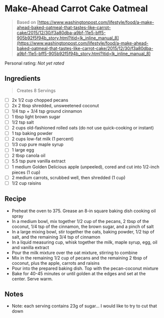 # Make-Ahead Carrot Cake Oatmeal

> Based on [https://www.washingtonpost.com/lifestyle/food/a-make-ahead-baked-oatmeal-that-tastes-like-carrot-cake/2015/12/30/f3a80dba-a9bf-11e5-bff5-905b92f5f94b_story.html?itid=lk_inline_manual_8](https://www.washingtonpost.com/lifestyle/food/a-make-ahead-baked-oatmeal-that-tastes-like-carrot-cake/2015/12/30/f3a80dba-a9bf-11e5-bff5-905b92f5f94b_story.html?itid=lk_inline_manual_8)

<!-- {cts} rating=0; (User can specify rating on scale of 1-5) -->
Personal rating: *Not yet rated*
<!-- {cte} -->

<!-- {cts} name_image=None; (User can specify image name) -->
<!-- TODO: Capture image -->
<!-- {cte} -->

## Ingredients

> Creates 8 Servings

* [ ] 2x 1/2 cup chopped pecans
* [ ] 2x 2 tbsp shredded, unsweetened coconut
* [ ] 1/4 tsp + 3/4 tsp ground cinnamon
* [ ] 1 tbsp light brown sugar
* [ ] 1/2 tsp salt
* [ ] 2 cups old-fashioned rolled oats (do not use quick-cooking or instant)
* [ ] 1 tsp baking powder
* [ ] 2 cups low-fat milk (1 percent)
* [ ] 1/3 cup pure maple syrup
* [ ] 1 large egg
* [ ] 2 tbsp canola oil
* [ ] 5.5 tsp pure vanilla extract
* [ ] 1 medium Golden Delicious apple (unpeeled), cored and cut into 1/2-inch pieces (1 cup)
* [ ] 2 medium carrots, scrubbed well, then shredded (1 cup)
* [ ] 1/2 cup raisins

## Recipe

* Preheat the oven to 375. Grease an 8-in square baking dish cooking oil spray
* In a medium bowl, mix together 1/2 cup of the pecans, 2 tbsp of the coconut, 1/4 tsp of the cinnamon, the brown sugar, and a pinch of salt
* In a large mixing bowl, stir together the oats, baking powder, 1/2 tsp of salt, and the remaining 3/4 tsp of cinnamon
* In a liquid measuring cup, whisk together the milk, maple syrup, egg, oil and vanilla extract
* Pour the milk mixture over the oat mixture, stirring to combine
* Mix in the remaining 1/2 cup of pecans and the remaining 2 tbsp of coconut, plus the apple, carrots and raisins
* Pour into the prepared baking dish. Top with the pecan-coconut mixture
* Bake for 40-45 minutes or until golden at the edges and set at the center. Serve warm.

## Notes

* Note: each serving contains 23g of sugar... I would like to try to cut that down
